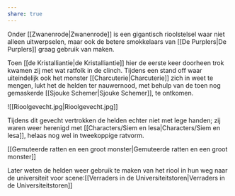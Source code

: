 ```yaml
---
share: true
---
```

Onder [[Zwanenrode|Zwanenrode]] is een gigantisch rioolstelsel waar niet alleen uitwerpselen, maar ook de betere smokkelaars van [[De Purplers|De Purplers]] graag gebruik van maken.

Toen [[de Kristalliantie|de Kristalliantie]] hier de eerste keer doorheen trok kwamen zij met wat ratfolk in de clinch. Tijdens een stand off waar uiteindelijk ook het monster [[Charcuterie|Charcuterie]] zich in weet te mengen, lukt het de helden ter nauwernood, met behulp van de toen nog gemaskerde [[Sjouke Schemer|Sjouke Schemer]], te ontkomen.

![[Rioolgevecht.jpg|Rioolgevecht.jpg]]

Tijdens dit gevecht vertrokken de helden echter niet met lege handen; zij waren weer herenigd met [[Characters/Siem en Iesa|Characters/Siem en Iesa]], helaas nog wel in tweekoppige ratvorm.

[[Gemuteerde ratten en een groot monster|Gemuteerde ratten en een groot monster]]

Later weten de helden weer gebruik te maken van het riool in hun weg naar de universiteit voor scene:[[Verraders in de Universiteitstoren|Verraders in de Universiteitstoren]]